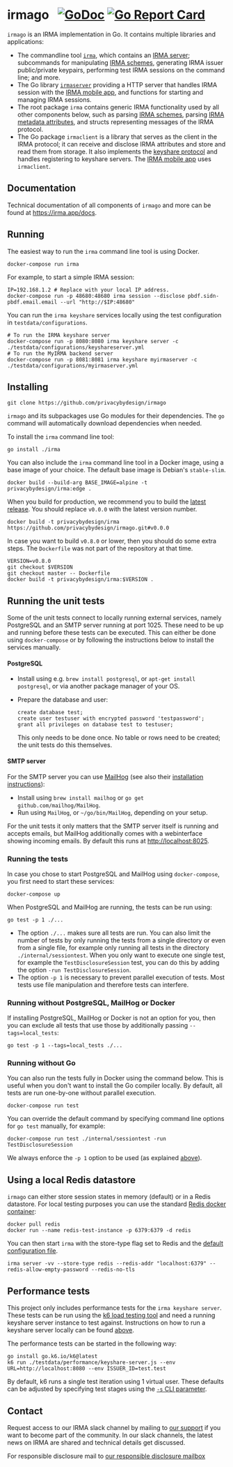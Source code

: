 # irmago &nbsp; [![GoDoc](https://godoc.org/github.com/privacybydesign/irmago?status.svg)](https://godoc.org/github.com/privacybydesign/irmago) [![Go Report Card](https://goreportcard.com/badge/github.com/privacybydesign/irmago)](https://goreportcard.com/report/github.com/privacybydesign/irmago)

`irmago` is an IRMA implementation in Go. It contains multiple libraries and applications:

* The commandline tool [`irma`](https://irma.app/docs/irma-cli/), which contains an [IRMA server](https://irma.app/docs/irma-server/); subcommands for manipulating [IRMA schemes](https://irma.app/docs/schemes/), generating IRMA issuer public/private keypairs, performing test IRMA sessions on the command line; and more.
* The Go library [`irmaserver`](https://irma.app/docs/irma-server-lib/) providing a HTTP server that handles IRMA session with the [IRMA mobile app](https://github.com/privacybydesign/irma_mobile), and functions for starting and managing IRMA sessions.
* The root package `irma` contains generic IRMA functionality used by all other components below, such as parsing [IRMA schemes](https://irma.app/docs/schemes/), parsing [IRMA metadata attributes](https://irma.app/docs/overview#the-metadata-attribute), and structs representing messages of the IRMA protocol.
* The Go package `irmaclient` is a library that serves as the client in the IRMA protocol; it can receive and disclose IRMA attributes and store and read them from storage. It also implements the [keyshare protocol](https://github.com/privacybydesign/irma_keyshare_server) and handles registering to keyshare servers. The [IRMA mobile app](https://github.com/privacybydesign/irma_mobile) uses `irmaclient`.

## Documentation

Technical documentation of all components of `irmago` and more can be found at https://irma.app/docs.

## Running

The easiest way to run the `irma` command line tool is using Docker.

    docker-compose run irma

For example, to start a simple IRMA session:

    IP=192.168.1.2 # Replace with your local IP address.
    docker-compose run -p 48680:48680 irma session --disclose pbdf.sidn-pbdf.email.email --url "http://$IP:48680"

You can run the `irma keyshare` services locally using the test configuration in `testdata/configurations`.

    # To run the IRMA keyshare server
    docker-compose run -p 8080:8080 irma keyshare server -c ./testdata/configurations/keyshareserver.yml
    # To run the MyIRMA backend server
    docker-compose run -p 8081:8081 irma keyshare myirmaserver -c ./testdata/configurations/myirmaserver.yml

## Installing

    git clone https://github.com/privacybydesign/irmago

`irmago` and its subpackages use Go modules for their dependencies. The `go` command will automatically download dependencies when needed.

To install the `irma` command line tool:

    go install ./irma

You can also include the `irma` command line tool in a Docker image, using a base image of your choice. The default base image is Debian's `stable-slim`.

    docker build --build-arg BASE_IMAGE=alpine -t privacybydesign/irma:edge .

When you build for production, we recommend you to build the [latest release](https://github.com/privacybydesign/irmago/releases/latest). You should replace `v0.0.0` with the latest version number.

    docker build -t privacybydesign/irma https://github.com/privacybydesign/irmago.git#v0.0.0

In case you want to build `v0.8.0` or lower, then you should do some extra steps. The `Dockerfile` was not part of the repository at that time.

    VERSION=v0.8.0
    git checkout $VERSION
    git checkout master -- Dockerfile
    docker build -t privacybydesign/irma:$VERSION .

## Running the unit tests

Some of the unit tests connect to locally running external services, namely PostgreSQL and an SMTP server running at port 1025. These need to be up and running before these tests can be executed. This can either be done using `docker-compose` or by following the instructions below to install the services manually.

#### PostgreSQL

 * Install using e.g. `brew install postgresql`, or `apt-get install postgresql`, or via another package manager of your OS.
 * Prepare the database and user:

       create database test;
       create user testuser with encrypted password 'testpassword';
       grant all privileges on database test to testuser;

   This only needs to be done once. No table or rows need to be created; the unit tests do this themselves.

#### SMTP server
For the SMTP server you can use [MailHog](https://github.com/mailhog/MailHog) (see also their [installation instructions](https://github.com/mailhog/MailHog#installation)):
 * Install using `brew install mailhog` or `go get github.com/mailhog/MailHog`.
 * Run using `MailHog`, or `~/go/bin/MailHog`, depending on your setup.

For the unit tests it only matters that the SMTP server itself is running and accepts emails, but MailHog additionally comes with a webinterface showing incoming emails. By default this runs at <http://localhost:8025>.

### Running the tests

In case you chose to start PostgreSQL and MailHog using `docker-compose`, you first need to start these services:

    docker-compose up

When PostgreSQL and MailHog are running, the tests can be run using:

    go test -p 1 ./...

* The option `./...` makes sure all tests are run. You can also limit the number of tests by only running the tests from a single directory or even from a single file, for example only running all tests in the directory `./internal/sessiontest`. When you only want to execute one single test, for example the `TestDisclosureSession` test, you can do this by adding the option `-run TestDisclosureSession`.
* The option `-p 1` is necessary to prevent parallel execution of tests. Most tests use file manipulation and therefore tests can interfere.

### Running without PostgreSQL, MailHog or Docker

If installing PostgreSQL, MailHog or Docker is not an option for you, then you can exclude all tests that use those by additionally passing `--tags=local_tests`:

    go test -p 1 --tags=local_tests ./...

### Running without Go

You can also run the tests fully in Docker using the command below. This is useful when you don't want to install the Go compiler locally. By default, all tests are run one-by-one without parallel execution.

    docker-compose run test

You can override the default command by specifying command line options for `go test` manually, for example:

    docker-compose run test ./internal/sessiontest -run TestDisclosureSession

We always enforce the `-p 1` option to be used (as explained [above](#running-the-tests)).

## Using a local Redis datastore
`irmago` can either store session states in memory (default) or in a Redis datastore. For local testing purposes you can use the standard [Redis docker container](https://hub.docker.com/_/redis):

```
docker pull redis
docker run --name redis-test-instance -p 6379:6379 -d redis
```

You can then start `irma` with the store-type flag set to Redis and the [default configuration file](testdata/configurations/redis.yml).

```
irma server -vv --store-type redis --redis-addr "localhost:6379" --redis-allow-empty-password --redis-no-tls
```

## Performance tests
This project only includes performance tests for the `irma keyshare server`. These tests can be run using the [k6 load testing tool](https://k6.io/docs/) and need a running keyshare server instance to test against. Instructions on how to run a keyshare server locally can be found [above](#running).

The performance tests can be started in the following way:

```
go install go.k6.io/k6@latest
k6 run ./testdata/performance/keyshare-server.js --env URL=http://localhost:8080 --env ISSUER_ID=test.test
```

By default, k6 runs a single test iteration using 1 virtual user. These defaults can be adjusted by specifying test stages using the [`-s` CLI parameter](https://k6.io/docs/using-k6/options/#stages).

## Contact
Request access to our IRMA slack channel by mailing to [our support](mailto:support@yivi.app) if you want to become part of the community. In our slack channels, the latest news on IRMA are shared and technical details get discussed.

For responsible disclosure mail to [our responsible disclosure mailbox](mailto:responsible.disclosure@sidn.nl)

<!-- vim: set ts=4 sw=4: -->
